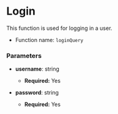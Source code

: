 # Login

This function is used for logging in a user.

- Function name: `loginQuery`

### Parameters

- **username**: string

  - **Required:** Yes

- **password**: string

  - **Required:** Yes
